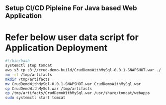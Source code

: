 ## Setup CI/CD Pipleine For Java based Web Application 

# Refer below user data script for Application Deployment 

```sh
#!/bin/bash
systemctl stop tomcat
aws s3 cp s3://crud-demo-build/CrudDemoWithMySql-0.0.1-SNAPSHOT.war ./
rm -rf /tmp/artifacts
mkdir /tmp/artifacts
mv CrudDemoWithMySql-0.0.1-SNAPSHOT.war CrudDemoWithMySql.war
cp CrudDemoWithMySql.war /tmp/artifacts
cp /tmp/artifacts/CrudDemoWithMySql.war /usr/share/tomcat/webapps
sudo systemctl start tomcat
```
